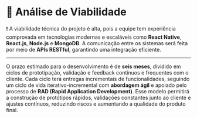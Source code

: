 # 🔎 Análise de Viabilidade

❗ A viabilidade técnica do projeto é alta, pois a equipe tem experiência comprovada em
tecnologias modernas e escaláveis como **React Native**, **React.js**, **Node.js** e **MongoDB**.
A comunicação entre os sistemas será feita por meio de **APIs RESTful**, garantindo uma
integração eficiente.

---

O prazo estimado para o desenvolvimento é de **seis meses**, dividido em ciclos de prototipação, validação e feedback contínuos e frequentes com o cliente. Cada ciclo terá entregas incrementais de funcionalidades, seguindo um ciclo de vida iterativo-incremental com **abordagem ágil** e apoiado pelo processo de __RAD (Rapid Application Development)__. Esse modelo permitirá a construção de protótipos rápidos, validações constantes junto ao cliente e ajustes contínuos, reduzindo riscos e aumentando a qualidade do produto final.